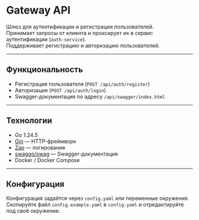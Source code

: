 # Gateway API

Шлюз для аутентификации и регистрации пользователей.  
Принимает запросы от клиента и проксирует их в сервис аутентификации (`auth-service`).  
Поддерживает регистрацию и авторизацию пользователей.

---

## Функциональность
- Регистрация пользователя (`POST /api/auth/register`)
- Авторизация (`POST /api/auth/login`)
- Swagger-документация по адресу `/api/swagger/index.html`

---

## Технологии
- Go 1.24.5
- [Gin](https://github.com/gin-gonic/gin) — HTTP-фреймворк
- [Zap](https://github.com/uber-go/zap) — логирование
- [swaggo/swag](https://github.com/swaggo/swag) — Swagger-документация
- Docker / Docker Compose

---

## Конфигурация
Конфигурация задаётся через `config.yaml` или переменные окружения.  
Скопируйте файл `config.example.yaml` в `config.yaml` и отредактируйте под своё окружение.